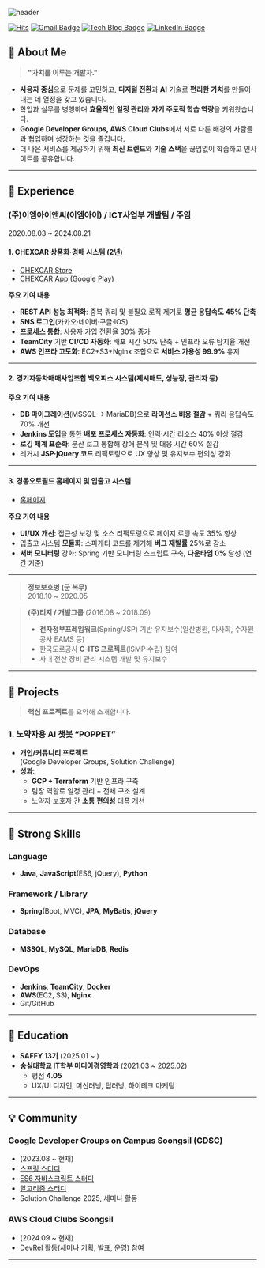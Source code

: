 ![header](https://capsule-render.vercel.app/api?type=waving&color=0:87CEEB,100:80DAEB&height=200&section=header&text=Welcome!&fontColor=2C3E50&fontSize=60&fontAlignY=35&desc=Achieve%20Developer%20GitHub&descAlignY=65&descAlign=50&animation=fadeIn&speed=3)

[![Hits](https://hits.seeyoufarm.com/api/count/incr/badge.svg?url=https%3A%2F%2Fgithub.com%2Fbamlatte&count_bg=%23002f6c&title_bg=%23002f6c&icon=&icon_color=%23E7E7E7&title=VISIT&edge_flat=false)](https://github.com/Oilwoo)
[![Gmail Badge](https://img.shields.io/badge/Gmail-D14836?style=flat&logo=Gmail&logoColor=white)](mailto:ooo4268270@gmail.com)
[![Tech Blog Badge](https://img.shields.io/badge/Tech%20Blog-555263?style=flat&logoColor=white)]([https://jun10920.tistory.com/](https://oil-story.tistory.com/))
[![LinkedIn Badge](https://img.shields.io/badge/LinkedIn-0a66c2?style=flat&logo=LinkedIn&logoColor=white)]([https://www.linkedin.com/in/ilwoo-oh-8965b8344/])

## 👋 About Me

> **"가치를 이루는 개발자."**

- **사용자 중심**으로 문제를 고민하고, **디지털 전환**과 **AI** 기술로 **편리한 가치**를 만들어내는 데 열정을 갖고 있습니다.
- 학업과 실무를 병행하며 **효율적인 일정 관리**와 **자기 주도적 학습 역량**을 키워왔습니다.
- **Google Developer Groups, AWS Cloud Clubs**에서 서로 다른 배경의 사람들과 협업하며 성장하는 것을 즐깁니다.
- 더 나은 서비스를 제공하기 위해 **최신 트렌드**와 **기술 스택**을 끊임없이 학습하고 인사이트를 공유합니다.

---

## 🔧 Experience

### (주)이엠아이앤씨(이엠아이) / ICT사업부 개발팀 / 주임  
2020.08.03 ~ 2024.08.21

#### 1. CHEXCAR 상품화·경매 시스템 (2년)
- [CHEXCAR Store](https://store.chexcar.co.kr/)  
- [CHEXCAR App (Google Play)](https://play.google.com/store/apps/details?id=kr.co.chexcar.app&hl=ko&gl=US)

**주요 기여 내용**  
- **REST API 성능 최적화**: 중복 쿼리 및 불필요 로직 제거로 **평균 응답속도 45% 단축**  
- **SNS 로그인**(카카오·네이버·구글·iOS)
- **프로세스 통합**: 사용자 가입 전환율 30% 증가  
- **TeamCity** 기반 **CI/CD 자동화**: 배포 시간 50% 단축 + 인프라 오류 탐지율 개선  
- **AWS 인프라 고도화**: EC2+S3+Nginx 조합으로 **서비스 가용성 99.9%** 유지

---

#### 2. 경기자동차매매사업조합 백오피스 시스템(제시매도, 성능장, 관리자 등)

**주요 기여 내용**  
- **DB 마이그레이션**(MSSQL → MariaDB)으로 **라이선스 비용 절감** + 쿼리 응답속도 70% 개선  
- **Jenkins 도입**을 통한 **배포 프로세스 자동화**: 인력·시간 리소스 40% 이상 절감  
- **로깅 체계 표준화**: 분산 로그 통합해 장애 분석 및 대응 시간 60% 절감  
- 레거시 **JSP·jQuery 코드** 리팩토링으로 UX 향상 및 유지보수 편의성 강화

---

#### 3. 경동오토필드 홈페이지 및 입출고 시스템
- [홈페이지](https://www.kyungdongautofield.com/)

**주요 기여 내용**  
- **UI/UX 개선**: 접근성 보강 및 소스 리팩토링으로 페이지 로딩 속도 35% 향상  
- 입출고 시스템 **모듈화**: 스파게티 코드를 제거해 **버그 재발률** 25%로 감소  
- **서버 모니터링** 강화: Spring 기반 모니터링 스크립트 구축, **다운타임 0%** 달성 (연간 기준)

---

> **정보보호병 (군 복무)**  
> 2018.10 ~ 2020.05  

> **(주)티지 / 개발그룹** (2016.08 ~ 2018.09)  
> - **전자정부프레임워크**(Spring/JSP) 기반 유지보수(일산병원, 마사회, 수자원공사 EAMS 등)  
> - 한국도로공사 **C-ITS 프로젝트**(ISMP 수립) 참여  
> - 사내 전산 장비 관리 시스템 개발 및 유지보수

---

## 🚀 Projects

> **핵심 프로젝트**를 요약해 소개합니다.

### 1. 노약자용 AI 챗봇 “POPPET”
- **개인/커뮤니티 프로젝트**  
  (Google Developer Groups, Solution Challenge)
- **성과**:
  - **GCP + Terraform** 기반 인프라 구축
  - 팀장 역할로 일정 관리 + 전체 구조 설계
  - 노약자·보호자 간 **소통 편의성** 대폭 개선

---

## 💪 Strong Skills

### Language
- **Java**, **JavaScript**(ES6, jQuery), **Python**

### Framework / Library
- **Spring**(Boot, MVC), **JPA**, **MyBatis**, **jQuery**

### Database
- **MSSQL**, **MySQL**, **MariaDB**, **Redis**

### DevOps
- **Jenkins**, **TeamCity**, **Docker**  
- **AWS**(EC2, S3), **Nginx**  
- Git/GitHub

---

## 🏫 Education

- **SAFFY 13기** (2025.01 ~ )  
- **숭실대학교 IT학부 미디어경영학과** (2021.03 ~ 2025.02)  
  - 평점 **4.05**  
  - UX/UI 디자인, 머신러닝, 딥러닝, 하이테크 마케팅

---

## 💡 Community

### Google Developer Groups on Campus Soongsil (GDSC)
- (2023.08 ~ 현재)
- [스프링 스터디](https://github.com/gdsc-ssu/gdsc-forum)
- [ES6 자바스크립트 스터디](https://github.com/gdsc-ssu/2024-frameworkless-FE)
- [알고리즘 스터디](https://github.com/chaeyeon0130/Algorithm_Study)
- Solution Challenge 2025, 세미나 활동

### AWS Cloud Clubs Soongsil
- (2024.09 ~ 현재)
- DevRel 활동(세미나 기획, 발표, 운영) 참여

---

